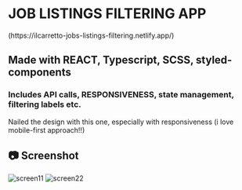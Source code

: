 <h1>JOB LISTINGS FILTERING APP</h1>
(https://ilcarretto-jobs-listings-filtering.netlify.app/)

<h2>Made with REACT, Typescript, SCSS, styled-components</h2>
<h3>Includes API calls, RESPONSIVENESS, state management, filtering labels etc.</h3>

<p>Nailed the design with this one, especially with responsiveness (i love mobile-first approach!!)</p>

<h2>📷 Screenshot</h2>

![screen11](https://github.com/IlCarretto/job-listings-filtering/assets/108265618/eda341eb-f473-4c89-b3bd-53b5b15024d1)
![screen22](https://github.com/IlCarretto/job-listings-filtering/assets/108265618/7d9c5abe-d226-46e7-98c6-95ee63881666)
